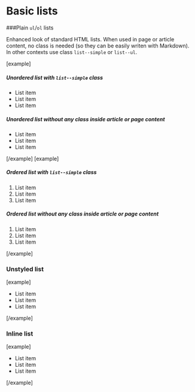 Basic lists
===========

###Plain <code>ul</code>/<code>ol</code> lists

Enhanced look of standard HTML lists. When used in page or article content, no class is needed (so they can be easily writen with Markdown). In other contexts use class <code>list--simple</code> or <code>list--ul</code>.

[example]
<h5>Unordered list with <code>list--simple</code> class</h5>
<ul class="list--simple">
	<li>List item</li>
	<li>List item</li>
	<li>List item</li>
</ul>
<div class="article__body" style="max-width:auto;">
	<h5>Unordered list without any class inside article or page content</h5>
	<ul class="list--simple">
		<li>List item</li>
		<li>List item</li>
		<li>List item</li>
	</ul>
</div>
[/example]
[example]
<h5>Ordered list with <code>list--simple</code> class</h5>
<ol class="list--simple">
	<li>List item</li>
	<li>List item</li>
	<li>List item</li>
</ol>
<div class="article__body" style="max-width:auto;">
	<h5>Ordered list without any class inside article or page content</h5>
	<ol class="list--simple">
		<li>List item</li>
		<li>List item</li>
		<li>List item</li>
	</ol>
</div>
[/example]

### Unstyled list

[example]
<ul class="list-unstyled">
	<li>List item</li>
	<li>List item</li>
	<li>List item</li>
</ul>
[/example]

### Inline list

[example]
<ul class="list-inline">
	<li class="list-inline-item">List item</li>
	<li class="list-inline-item">List item</li>
	<li class="list-inline-item">List item</li>
</ul>
[/example]